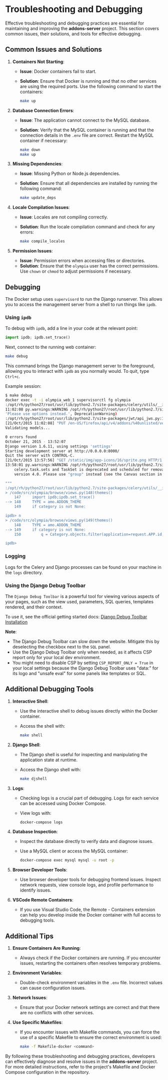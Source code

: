 # Troubleshooting and Debugging

Effective troubleshooting and debugging practices are essential for maintaining and improving the **addons-server** project. This section covers common issues, their solutions, and tools for effective debugging.

## Common Issues and Solutions

1. **Containers Not Starting**:
   - **Issue**: Docker containers fail to start.
   - **Solution**: Ensure that Docker is running and that no other services are using the required ports. Use the following command to start the containers:

     ```sh
     make up
     ```

2. **Database Connection Errors**:
   - **Issue**: The application cannot connect to the MySQL database.
   - **Solution**: Verify that the MySQL container is running and that the connection details in the `.env` file are correct. Restart the MySQL container if necessary:

     ```sh
     make down
     make up
     ```

3. **Missing Dependencies**:
   - **Issue**: Missing Python or Node.js dependencies.
   - **Solution**: Ensure that all dependencies are installed by running the following command:

     ```sh
     make update_deps
     ```

4. **Locale Compilation Issues**:
   - **Issue**: Locales are not compiling correctly.
   - **Solution**: Run the locale compilation command and check for any errors:

     ```sh
     make compile_locales
     ```

5. **Permission Issues**:
   - **Issue**: Permission errors when accessing files or directories.
   - **Solution**: Ensure that the `olympia` user has the correct permissions. Use `chown` or `chmod` to adjust permissions if necessary.

## Debugging

The Docker setup uses `supervisord` to run the Django runserver. This allows you to access the management server from a shell to run things like `ipdb`.

### Using `ipdb`

To debug with `ipdb`, add a line in your code at the relevant point:

```python
import ipdb; ipdb.set_trace()
```

Next, connect to the running web container:

```sh
make debug
```

This command brings the Django management server to the foreground, allowing you to interact with `ipdb` as you normally would. To quit, type `Ctrl+c`.

Example session:

```sh
$ make debug
docker exec -t -i olympia_web_1 supervisorctl fg olympia
:/opt/rh/python27/root/usr/lib/python2.7/site-packages/celery/utils/__init__.py:93
11:02:08 py.warnings:WARNING /opt/rh/python27/root/usr/lib/python2.7/site-packages/jwt/api_jws.py:118: DeprecationWarning: The verify parameter is deprecated. Please use options instead.
'Please use options instead.', DeprecationWarning)
:/opt/rh/python27/root/usr/lib/python2.7/site-packages/jwt/api_jws.py:118
[21/Oct/2015 11:02:08] "PUT /en-US/firefox/api/v4/addons/%40unlisted/versions/0.0.5/ HTTP/1.1" 400 36
Validating models...

0 errors found
October 21, 2015 - 13:52:07
Django version 1.6.11, using settings 'settings'
Starting development server at http://0.0.0.0:8000/
Quit the server with CONTROL-C.
[21/Oct/2015 13:57:56] "GET /static/img/app-icons/16/sprite.png HTTP/1.1" 200 3810
13:58:01 py.warnings:WARNING /opt/rh/python27/root/usr/lib/python2.7/site-packages/celery/task/sets.py:23: CDeprecationWarning:
    celery.task.sets and TaskSet is deprecated and scheduled for removal in
    version 4.0. Please use "group" instead (see the Canvas section in the userguide)

"""
:/opt/rh/python27/root/usr/lib/python2.7/site-packages/celery/utils/__init__.py:93
> /code/src/olympia/browse/views.py(148)themes()
    147     import ipdb;ipdb.set_trace()
--> 148     TYPE = amo.ADDON_THEME
    149     if category is not None:

ipdb> n
> /code/src/olympia/browse/views.py(149)themes()
    148     TYPE = amo.ADDON_THEME
--> 149     if category is not None:
    150         q = Category.objects.filter(application=request.APP.id, type=TYPE)

ipdb>
```

### Logging

Logs for the Celery and Django processes can be found on your machine in the `logs` directory.

### Using the Django Debug Toolbar

The `Django Debug Toolbar` is a powerful tool for viewing various aspects of your pages, such as the view used, parameters, SQL queries, templates rendered, and their context.

To use it, see the official getting started docs: [Django Debug Toolbar Installation](https://django-debug-toolbar.readthedocs.io/en/1.4/installation.html#quick-setup)

**Note**:

- The Django Debug Toolbar can slow down the website. Mitigate this by deselecting the checkbox next to the `SQL` panel.
- Use the Django Debug Toolbar only when needed, as it affects CSP report only for your local dev environment.
- You might need to disable CSP by setting `CSP_REPORT_ONLY = True` in your local settings because the Django Debug Toolbar uses "data:" for its logo and "unsafe eval" for some panels like templates or SQL.

## Additional Debugging Tools

1. **Interactive Shell**:
   - Use the interactive shell to debug issues directly within the Docker container.
   - Access the shell with:

     ```sh
     make shell
     ```

2. **Django Shell**:
   - The Django shell is useful for inspecting and manipulating the application state at runtime.
   - Access the Django shell with:

     ```sh
     make djshell
     ```

3. **Logs**:
   - Checking logs is a crucial part of debugging. Logs for each service can be accessed using Docker Compose.
   - View logs with:

     ```sh
     docker-compose logs
     ```

4. **Database Inspection**:
   - Inspect the database directly to verify data and diagnose issues.
   - Use a MySQL client or access the MySQL container:

     ```sh
     docker-compose exec mysql mysql -u root -p
     ```

5. **Browser Developer Tools**:
   - Use browser developer tools for debugging frontend issues. Inspect network requests, view console logs, and profile performance to identify issues.

6. **VSCode Remote Containers**:
   - If you use Visual Studio Code, the Remote - Containers extension can help you develop inside the Docker container with full access to debugging tools.

## Additional Tips

1. **Ensure Containers Are Running**:
   - Always check if the Docker containers are running. If you encounter issues, restarting the containers often resolves temporary problems.

2. **Environment Variables**:
   - Double-check environment variables in the `.env` file. Incorrect values can cause configuration issues.

3. **Network Issues**:
   - Ensure that your Docker network settings are correct and that there are no conflicts with other services.

4. **Use Specific Makefiles**:
   - If you encounter issues with Makefile commands, you can force the use of a specific Makefile to ensure the correct environment is used:

     ```sh
     make -f Makefile-docker <command>
     ```

By following these troubleshooting and debugging practices, developers can effectively diagnose and resolve issues in the **addons-server** project. For more detailed instructions, refer to the project's Makefile and Docker Compose configuration in the repository.
